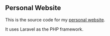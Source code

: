 ## Personal Website

This is the source code for my [personal website](http://www.robinmitra.com).

It uses Laravel as the PHP framework.
